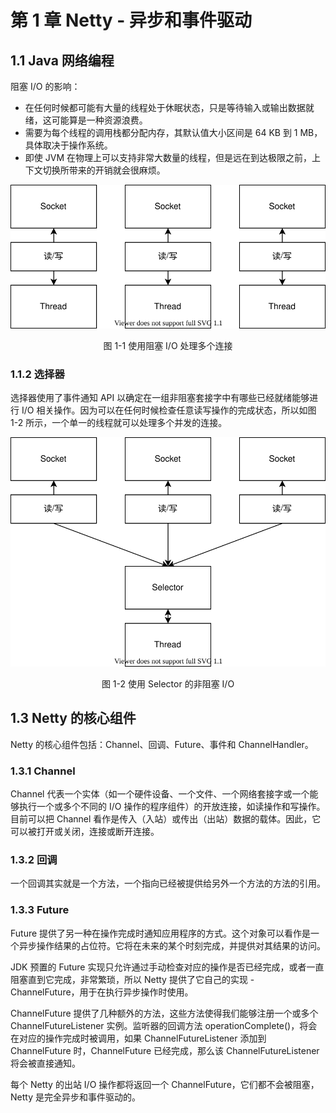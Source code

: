 # 第 1 章 Netty - 异步和事件驱动

## 1.1 Java 网络编程

阻塞 I/O 的影响：
* 在任何时候都可能有大量的线程处于休眠状态，只是等待输入或输出数据就绪，这可能算是一种资源浪费。
* 需要为每个线程的调用栈都分配内存，其默认值大小区间是 64 KB 到 1 MB，具体取决于操作系统。
* 即使 JVM 在物理上可以支持非常大数量的线程，但是远在到达极限之前，上下文切换所带来的开销就会很麻烦。

![图 1-1 使用阻塞 I/O 处理多个连接](pic/pic_1-1.svg)
<div style="text-align: center;">图 1-1 使用阻塞 I/O 处理多个连接</div>

### 1.1.2 选择器

选择器使用了事件通知 API 以确定在一组非阻塞套接字中有哪些已经就绪能够进行 I/O 相关操作。因为可以在任何时候检查任意读写操作的完成状态，所以如图 1-2 所示，一个单一的线程就可以处理多个并发的连接。

![图 1-2 使用 Selector 的非阻塞 I/O](pic/pic_1-2.svg)
<div style="text-align: center;">图 1-2 使用 Selector 的非阻塞 I/O</div>

## 1.3 Netty 的核心组件

Netty 的核心组件包括：Channel、回调、Future、事件和 ChannelHandler。

### 1.3.1 Channel

Channel 代表一个实体（如一个硬件设备、一个文件、一个网络套接字或一个能够执行一个或多个不同的 I/O 操作的程序组件）的开放连接，如读操作和写操作。目前可以把 Channel 看作是传入（入站）或传出（出站）数据的载体。因此，它可以被打开或关闭，连接或断开连接。

### 1.3.2 回调

一个回调其实就是一个方法，一个指向已经被提供给另外一个方法的方法的引用。

### 1.3.3 Future

Future 提供了另一种在操作完成时通知应用程序的方式。这个对象可以看作是一个异步操作结果的占位符。它将在未来的某个时刻完成，并提供对其结果的访问。

JDK 预置的 Future 实现只允许通过手动检查对应的操作是否已经完成，或者一直阻塞直到它完成，非常繁琐，所以 Netty 提供了它自己的实现 - ChannelFuture，用于在执行异步操作时使用。

ChannelFuture 提供了几种额外的方法，这些方法使得我们能够注册一个或多个 ChannelFutureListener 实例。监听器的回调方法 operationComplete()，将会在对应的操作完成时被调用，如果 ChannelFutureListener 添加到 ChannelFuture 时，ChannelFuture 已经完成，那么该 ChannelFutureListener 将会被直接通知。

每个 Netty 的出站 I/O 操作都将返回一个 ChannelFuture，它们都不会被阻塞，Netty 是完全异步和事件驱动的。